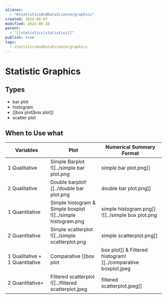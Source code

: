 ```yaml
---
aliases:
  - "#statisticsAndDataScience/graphics"
created: 2024-08-07
modified: 2024-08-28
parent:
  - "[[statistics|statistics]]"
publish: true
tags:
  - statisticsAndDataScience/graphics
---
```


# Statistic Graphics
## Types
- bar plot
- histogram
- [[box plot|box plot]]
- scatter plot

## When to Use what

| Variables                      | Plot                                                                                                   | Numerical Summary Format                       |
| ------------------------------ | ------------------------------------------------------------------------------------------------------ | ---------------------------------------------- |
| 1 Qualitative                  | Simple Barplot<br>![[../simple bar plot.png|simple bar plot.png]]                                                             | Frequency table<br><br>Most popular category   |
| 2 Qualitative                  | Double barplot![[../double bar plot.png|double bar plot.png]]                                                                 | Contingency table<br><br>Most popular category |
| 1 Quantitative                 | Simple histogram & Simple boxplot<br>![[../simple histogram.png|simple histogram.png]]<br>![[../simple box plot.png|simple box plot.png]]             | Mean, median, SD, IQR, range                   |
| 2 Quantitative                 | Simple scatterplot<br>![[../simple scatterplot.png|simple scatterplot.png]]                                                      | Correlation coefficient<br><br>Linear model    |
| 1 Qualitative + 1 Quantitative | Comparative [[box plot|box plot]] & Filtered histogram![[../comparative boxplot.jpeg|comparative boxplot.jpeg]]![[../filtered histogram.jpeg|filtered histogram.jpeg]] |                                                |
| 2 Quantitative+                | Filtered scatterplot<br>![[../filtered scatterplot.jpeg|filtered scatterplot.jpeg]]                                                 |                                                |